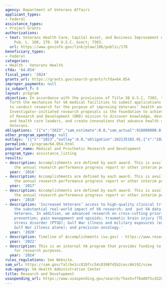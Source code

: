 ```yaml
---
agency: Department of Veterans Affairs
applicant_types:
- Federal
assistance_types:
- Project Grants
authorizations:
- text: Veterans Health Care, Capital Asset, and Business Improvement Act of 2003.
    Pub. L. 108, 170. 38 U.S.C. &sect; 7303.
  url: https://www.govinfo.gov/link/plaw/108/public/170
beneficiary_types:
- Federal
categories:
- Health - Veterans Health
cfda: '64.054'
fiscal_year: '2024'
grants_url: https://grants.gov/search-grants?cfda=64.054
improper_payments: null
is_subpart_f: 0
layout: program
objective: In accordance with the provisions of Title 38 U.S.C. 7303, this part sets
  forth the mechanism for VA medical facilities to submit applications for VA employees
  to conduct research for the purpose of improving Veterans’ health and well-being.
  Investigator-initiated research proposals is the foundation to achieving the Office
  of Research and Development (ORD) mission to discover knowledge, develop VA researchers
  and health care leaders, and create innovations that advance health care for our
  Veterans.
obligations: '[{"x":"2023","sam_estimate":0.0,"sam_actual":916000000.0,"usa_spending_actual":105139425.41},{"x":"2024","sam_estimate":0.0,"sam_actual":943000000.0,"usa_spending_actual":2679140.11},{"x":"2025","sam_estimate":0.0,"sam_actual":868000000.0,"usa_spending_actual":1299000.0}]'
other_program_spending: null
outlays: '[{"x":"2023","outlay":0.0,"obligation":102135102.0},{"x":"2024","outlay":0.0,"obligation":389751.67},{"x":"2025","outlay":0.0,"obligation":0.0}]'
permalink: /program/64.054.html
popular_name: Medical and Prosthetic Research and Development
program_type: assistance_listing
results:
- description: Accomplishments are defined by each award. This is available through
    the annual research performance progress report or other interim performance report.
  year: '2016'
- description: Accomplishments are defined by each award. This is available through
    the annual research performance progress report or other interim performance report.
  year: '2017'
- description: Accomplishments are defined by each award. This is available through
    the annual research performance progress report or other interim performance report.
  year: '2018'
- description: 'Increased Veterans’ access to high-quality clinical trials; increased
    the substantial real-world impact of VA research; and  put VA data to work for
    Veterans. In addition, we advanced research on cross-cutting priorities: suicide
    prevention; pain management and opioids; traumatic brain injury (TBI); posttraumatic
    stress disorder (PTSD); Gulf War illness and military exposures (expanded from
    Gulf War illness alone); and precision oncology.'
  year: '2020'
- description: Timeline of Accomplishments (va.gov) - https://www.research.va.gov/about/history.cfm
  year: '2022'
- description: This is an internal VA program that provides funding to VA employees
    for research purposes.
  year: '2024'
rules_regulations: See Website.
sam_url: https://sam.gov/fal/be1cc810fcc54c0398fd5b2cecc66192/view
sub-agency: VA Health Administration Center
title: Research and Development
usaspending_url: https://www.usaspending.gov/search/?hash=ff8a8075cd320ef45926b7472eec8e32
---
```

